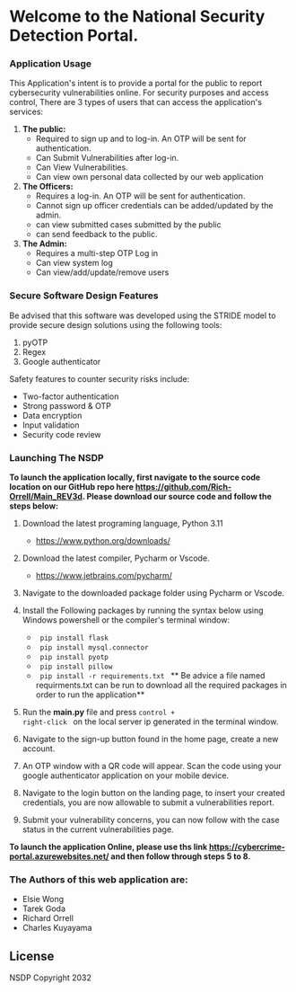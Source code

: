 # Welcome to the National Security Detection Portal.

### Application Usage

This Application's intent is to provide a portal for the public to report cybersecurity vulnerabilities online. For security purposes and access control, There are 3 types of 
users that can access the application's services:

1. **The public:**
   - Required to sign up and to log-in. An OTP will be sent for authentication.
   - Can Submit Vulnerabilities after log-in. 
   - Can View Vulnerabilities. 
   - Can view own personal data collected by our web application
2. **The Officers:** 
   - Requires a log-in. An OTP will be sent for authentication. 
   - Cannot sign up officer credentials can be added/updated by the admin.
   - can view submitted cases submitted by the public 
   - can send feedback to the public. 
3. **The Admin:**
   - Requires a multi-step OTP Log in 
   - Can view system log 
   - Can view/add/update/remove users 
   

### Secure Software Design Features

Be advised that this software was developed using the STRIDE model to provide secure design solutions using the following tools:

   1. pyOTP
   2. Regex
   3. Google authenticator

Safety features to counter security risks include: 
   - Two-factor authentication 
   - Strong password & OTP
   - Data encryption 
   - Input validation 
   - Security code review

### Launching The NSDP

**To launch the application locally, first navigate to the source code location on our GitHub repo here https://github.com/Rich-Orrell/Main_REV3d. Please download our source code and follow the steps below:**
   1. Download the latest programing language, Python 3.11
      - https://www.python.org/downloads/
    
   2. Download the latest compiler, Pycharm or Vscode.
      - https://www.jetbrains.com/pycharm/
      
   3. Navigate to the downloaded package folder using Pycharm or Vscode. 

   4. Install the Following packages by running the syntax below using Windows powershell or the compiler's terminal window:
        - <code> pip install flask </code>
        - <code> pip install mysql.connector </code>
        - <code> pip install pyotp </code> 
        - <code> pip install pillow </code>
      - <code> pip install -r requirements.txt </code>
    ** Be advice a file named requirments.txt can be run to download all the required packages in order to run the application**

    
   4. Run the **main.py** file and press <code>control + right-click </code> on the local server ip generated in the terminal window.

   5. Navigate to the sign-up button found in the home page, create a new account.
   6. An OTP window with a QR code will appear. Scan the code using your google authenticator application on your mobile device. 
   7. Navigate to the login button on the landing page, to insert your created credentials, you are now allowable to submit a vulnerabilities report.
   8. Submit your vulnerability concerns, you can now follow with the case status in the current vulnerabilities page.

**To launch the application Online, please use ths link https://cybercrime-portal.azurewebsites.net/ and then follow through steps 5 to 8.**





### The Authors of this web application are:

- Elsie Wong 
- Tarek Goda
- Richard Orrell
- Charles Kuyayama


## License

 NSDP Copyright 2032 

